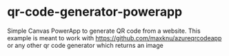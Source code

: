 # qr-code-generator-powerapp
Simple Canvas PowerApp to generate QR code from a website. This example is meant to work with https://github.com/maxknu/azureqrcodeapp or any other qr code generator which returns an image
